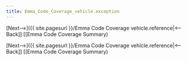 ```yaml
---
title: Emma_Code_Coverage_vehicle.exception
---
```

[Next-->]({{ site.pagesurl }}/Emma Code Coverage vehicle.reference|<--Back]] [[Emma Code Coverage Summary)




[Next-->]({{ site.pagesurl }}/Emma Code Coverage vehicle.reference|<--Back]] [[Emma Code Coverage Summary)